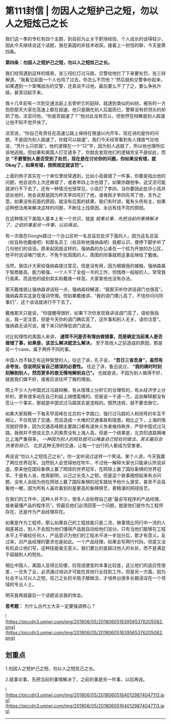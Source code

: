 # 第111封信 | 勿因人之短护己之短，勿以人之短炫己之长

我们这一季的专栏有四个主题，到目前为止关于职场经验、个人成长的谈得较少，因此今天继续谈这个话题，我在美国的非技术收获。接着上一封信的聊，今天是第四条。

 **第四条：勿因人之短护己之短，勿以人之短炫己之长。**

我们经常遇到这样的情景。张三闯红灯过马路，交警给他拦了下来要处罚，张三辩解道，“我看见前面一个人也闯了过去，你怎么不罚他？”然后就和交警争吵起来，如果遇到一个笨嘴拙舌的交警，还真说不过他，最后要么不了了之，要么争执升级，甚至动起手来。

我十几年前有一次到交通法庭上去旁听它的庭辩，就遇到类似的纠纷。被告的一方抱怨那天大家在高速上都在超速，他只是跟在别人后面而已，警察没有抓领头的却抓了他。法官问他，“你是否超速了？”他对此没有否认，但依然在辩解是别人超速让他不知不觉开快了。

法官说，“你自己有责任在高速公路上保持在限速以内开车，现在讲的是你的问题，不是因为别人超速了，你就可以超速”。我们今天经常看到有人理直气壮地说，“凭什么只抓我”。他的道理在一个“只”字，因为别人逃脱了，所以他也理所应该地逃脱。但如果和美国人打交道多了，你就会发现他们的逻辑完全不是如此，而是 **“不要管别人是否受到了处罚，现在是在讨论你的问题，你如果没有错，就Okay了，如果有错，按照规定就该罚”。**

上面的例子其实在一个单位里经常遇到，比如小高做错了一件事，你要是指出他的问题，他会说你上次还做错了，或者李四上次也错了。如果你跟他争，这交流可能就进行不下去了。还有一种情况也很常见，小高打了李四，当你要因此批评小高并惩处他时，他会说那是因为昨天李四先打了他，或者刚才李四先骂了他，言外之意，如果没有前面的原因，就没有后面的结果。我们有时讲，冤有头债有主，如果这种想法用来解决这样的问题，不断往上找原因，永远有找不完的原因。

在这种情况下美国人基本上有一个共识，就是 *就事论事，先把当前的事情解决了，之前的事是另一件事，以后再说。*

有一次我在Google路过一个办公区听一名总监在批评下面的人，因为这名总监（权且称他戴维吧）和那名员工（权且称他强纳森吧）我都认识，便停下脚步听了几句他们的谈话。原来起因是这样的，强纳森的办公桌在一个较为开放的办公区，他平时说话嗓门很大，不免干扰周围的人，周围的同事就把这事反映给了戴维。

当然，我估计大家给强纳森提过意见，但是没有用，因为根据我的接触，强纳森属于智商极高，能力极强，一个人干了全组一半的工作，但情商一般般的人，常常我行我素，而且他的级别其实和戴维一样高，大家拿他也没有办法。

那天戴维就让强纳森讲话轻一点，强纳森辩解道，“我那天听你讲话调门也很高”。强纳森其实这是在强词夺理。但如果戴维讲，“我的调门哪儿高了，不信你问问同事们”，这个谈话就进行不下去了。

戴维那天只是说，“你提醒得很好，如果下次你发现我讲话调门高了，请给我指出，我一定注意，但是今天你的调门确实高了，这件事和别人无关，请你注意”。强纳森无话可说，接下来只好降低调门说话。

对比较理性的美国人来讲， **通常不问是否有理由做错事，而是确定当前某人是否做错了事，如果是，该怎么解决就怎么解决，** 至于其他人之前造成的原因，那是另一个case，属于两件不同的事。

中国人也不缺乏有这种智慧的人。往远了讲，孔子说， **“吾日三省吾身”，虽然有点夸张，但说明反省自己错误的必要性。** 往近了讲，鲁迅说过， **“我的确时时刻刻解剖别人，然而更多的是无情地解剖自己”。** 也就是说，不因为别人做得不好，就是我们做不好，或者应该往坏了做的理由。

网上不少人为中国式过马路辩解，有从情理上分析它的合理性的，有从经济学上分析的，更有很多站在自己利益上胡搅蛮缠的。但是说一千道一万，这些解释都没有否认一个事实，那就是中国式过马路其实是违规的。既然违规，就不要去做它。

如果大家观察一下每天早高峰在北京的十字路口，强行过马路的人和拐弯的车互不相让，不仅死锁了交通，而且造成一大堆的交通事故和隐患。相比之下，上海的情况就好得多，因为交通高峰期主要路口都有退休义务者维持秩序，严禁中国式过马路。我倒并不想说北京人的素质没有上海人高，但是一个结果是，北京的道路拥堵比上海严重得多。 *一种因为别人的短处就可以掩盖自己短处的做法，其实最后会伤害到自己。* 北京这种无序的交通，让每一个出行的人都成为受害者。

再说说“勿以人之短炫己之长”。你一定听说过这样一个笑话。某个人讲，今天我赢了两位世界冠军。当然别人会觉得他在吹牛，不过他一解释大家也只能承认所说非虚。原来他在国际象棋上赢了网球的世界冠军，在网球上赢了国际象棋的世界冠军。于是有人说，他真聪明，以己之长克人之短。但是这个故事细想起来有点问题，没有人会因为他在网球上赢了国际象棋的冠军就给予他什么褒奖，甚至不会高看他一眼，因为所有人喜欢看到的是更高的象棋棋艺，更精湛的网球技艺。

在我们的工作中，这种人并不少。很多人会标榜自己是“最会写程序的产品经理，或者最懂产品的程序员”。但最后他们必须回答一个问题，就是他们是作为工程师存在，还是作为产品经理存在。

如果是作为工程师，那么如果自己的工程技能只是二流，做事情比同行中一流的人相差甚远，别人不会因为他们懂得产品就自动给他们加分。只有当他们能够在工程水平上不输给任何人，产品意识为他们的工程水平进一步加分后，那才有意义。反过来，对产品经理的要求也是如此。一个产品经理，如果会写两行代码，但是又没有机会让他们写，这种技能毫无意义。我们要比的是超过他人的长处，而不是满足于超越别人的短处。

相比中国人，美国人显得比较傻，捡现成便宜的本事比较差，这让他们的适应性很差，一旦失了业，必须通过培训才可能在其他行业找到工作。但是另一方面，因为社会不认可以人之短，炫己之长的半瓶子醋做法，才培养出很多长期浸淫在一个领域的专业人士。

明天我再就最后一个话题谈谈我的体会。

 **思考题：** 为什么古代士大夫一定要强调修心？

![https://piccdn3.umiwi.com/img/201806/05/201806051639565376205082.png](https://piccdn3.umiwi.com/img/201806/05/201806051639565376205082.png)

## 划重点

1.勿因人之短护己之短，勿以人之短炫己之长。

2.就事论事，先把当前的事情解决了，之前的事是另一件事，以后再说。

![https://piccdn3.umiwi.com/img/201806/05/201806051640129874047113.jpg](https://piccdn3.umiwi.com/img/201806/05/201806051640129874047113.jpg)

---

